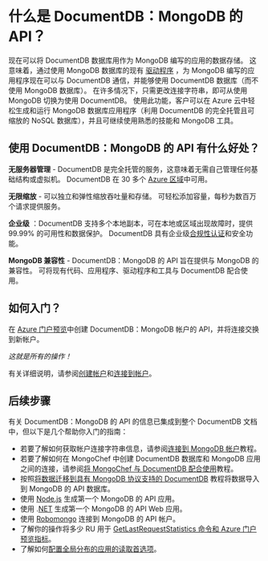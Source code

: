 <properties
    pageTitle="什么是 DocumentDB：MongoDB 的 API？ | Azure"
    description="Learn about DocumentDB: API for MongoDB and how you can easily run existing MongoDB applications in the Azure cloud"
    keywords="什么是 MongoDB"
    services="documentdb"
    author="AndrewHoh"
    manager="jhubbard"
    editor=""
    documentationcenter=""
    translationtype="Human Translation" />
<tags
    ms.assetid="4afaf40d-c560-42e0-83b4-a64d94671f0a"
    ms.service="documentdb"
    ms.workload="data-services"
    ms.tgt_pltfrm="na"
    ms.devlang="na"
    ms.topic="article"
    ms.date="03/14/2017"
    wacn.date="05/02/2017"
    ms.author="anhoh"
    ms.sourcegitcommit="75890c3ffb1d1757de64a8b8344e9f2569f26273"
    ms.openlocfilehash="ed854d2b3b01a88e429dc297bbfa2220d9b40d75"
    ms.lasthandoff="04/25/2017" />

# <a name="what-is-documentdb-api-for-mongodb"></a>什么是 DocumentDB：MongoDB 的 API？

现在可以将 DocumentDB 数据库用作为 MongoDB 编写的应用的数据存储。 这意味着，通过使用 MongoDB 数据库的现有 [驱动程序](https://docs.mongodb.org/ecosystem/drivers/) ，为 MongoDB 编写的应用程序现在可以与 DocumentDB 通信，并能够使用 DocumentDB 数据库（而不使用 MongoDB 数据库）。 在许多情况下，只需更改连接字符串，即可从使用 MongoDB 切换为使用 DocumentDB。 使用此功能，客户可以在 Azure 云中轻松生成和运行 MongoDB 数据库应用程序（利用 DocumentDB 的完全托管且可缩放的 NoSQL 数据库），并且可继续使用熟悉的技能和 MongoDB 工具。

## <a name="what-is-the-benefit-of-using-documentdb-api-for-mongodb"></a>使用 DocumentDB：MongoDB 的 API 有什么好处？
**无服务器管理** - DocumentDB 是完全托管的服务，这意味着无需自己管理任何基础结构或虚拟机。 DocumentDB 在 30 多个 [Azure 区域](https://azure.microsoft.com/regions/services/)中可用。

**无限缩放** - 可以独立和弹性缩放吞吐量和存储。 可轻松添加容量，每秒为数百万个请求提供服务。

**企业级** ：DocumentDB 支持多个本地副本，可在本地或区域出现故障时，提供 99.99% 的可用性和数据保护。 DocumentDB 具有企业级[合规性认证](https://www.microsoft.com/trustcenter)和安全功能。 

**MongoDB 兼容性** - DocumentDB：MongoDB 的 API 旨在提供与 MongoDB 的兼容性。 可将现有代码、应用程序、驱动程序和工具与 DocumentDB 配合使用。 

## <a name="how-to-get-started"></a>如何入门？
在 [Azure 门户预览](https://portal.azure.cn)中创建 DocumentDB：MongoDB 帐户的 API，并将连接交换到新帐户。 

*这就是所有的操作！*

有关详细说明，请参阅[创建帐户](/documentation/articles/documentdb-create-mongodb-account/)和[连接到帐户](/documentation/articles/documentdb-connect-mongodb-account/)。

## <a name="next-steps"></a>后续步骤

有关 DocumentDB：MongoDB 的 API 的信息已集成到整个 DocumentDB 文档中，但以下是几个帮助你入门的指南：

- 若要了解如何获取帐户连接字符串信息，请参阅[连接到 MongoDB 帐户](/documentation/articles/documentdb-connect-mongodb-account/)教程。
- 若要了解如何在 MongoChef 中创建 DocumentDB 数据库和 MongoDB 应用之间的连接，请参阅[将 MongoChef 与 DocumentDB 配合使用](/documentation/articles/documentdb-mongodb-mongochef/)教程。
- 按照[将数据迁移到具有 MongoDB 协议支持的 DocumentDB](/documentation/articles/documentdb-mongodb-migrate/) 教程将数据导入到 MongoDB 的 API 数据库。
- 使用 [Node.js](/documentation/articles/documentdb-mongodb-samples/) 生成第一个 MongoDB 的 API 应用。
- 使用 .[NET](/documentation/articles/documentdb-mongodb-application/) 生成第一个 MongoDB 的 API Web 应用。
- 使用 [Robomongo](/documentation/articles/documentdb-mongodb-robomongo/) 连接到 MongoDB 的 API 帐户。
- 了解你的操作将多少 RU 用于 [GetLastRequestStatistics 命令和 Azure 门户预览指标](/documentation/articles/documentdb-request-units/#GetLastRequestStatistics/)。
- 了解如何[配置全局分布的应用的读取首选项](/documentation/articles/documentdb-distribute-data-globally/#ReadPreferencesAPIforMongoDB/)。

<!---Update_Description: wording update -->